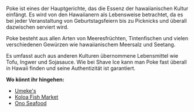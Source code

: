 Poke ist eines der Hauptgerichte, das die Essenz der hawaiianischen Kultur einfängt. Es wird von den Hawaiianern als Lebensweise betrachtet, da es bei jeder Veranstaltung von Geburtstagsfeiern bis zu Picknicks und überall dazwischen serviert wird.

Poke besteht aus allen Arten von Meeresfrüchten, Tintenfischen und vielen verschiedenen Gewürzen wie hawaiianischem Meersalz und Seetang.

Es umfasst auch aus anderen Kulturen übernommene Lebensmittel wie Tofu, Ingwer und Sojasauce. Wie bei Shave Ice kann man Poke fast überall in Hawaii finden und seine Authentizität ist garantiert.

**Wo könnt ihr hingehen:**
- [Umeke's](https://www.umekesrestaurants.com/)
- [Koloa Fish Market](https://koloafishmarket.com/)
- [Ono Seafood](https://onolicioushawaii.com/ono-seafood/)
